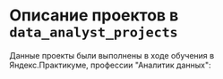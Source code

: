 # Описание проектов в `data_analyst_projects`

Данные проекты были выполнены в ходе обучения в Яндекс.Практикуме, профессии "Аналитик данных":
